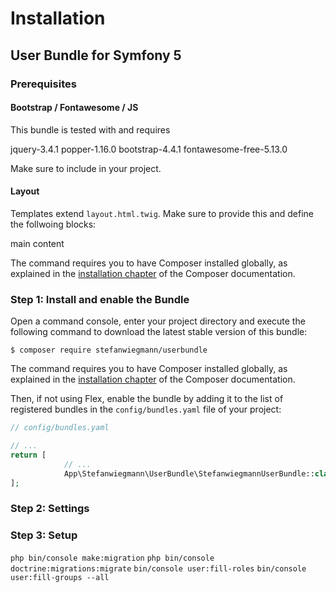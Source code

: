 Installation
============

User Bundle for Symfony 5
----------------------------------

### Prerequisites

#### Bootstrap / Fontawesome / JS

This bundle is tested with and requires

jquery-3.4.1
popper-1.16.0
bootstrap-4.4.1
fontawesome-free-5.13.0

Make sure to include in your project.

#### Layout

Templates extend `layout.html.twig`. Make sure to provide this and define the follwoing blocks:

main
content

The command requires you to have Composer installed globally, as explained
in the [installation chapter](https://getcomposer.org/doc/00-intro.md)
of the Composer documentation.

### Step 1: Install and enable the Bundle

Open a command console, enter your project directory and execute the
following command to download the latest stable version of this bundle:

```console
$ composer require stefanwiegmann/userbundle
```
The command requires you to have Composer installed globally, as explained
in the [installation chapter](https://getcomposer.org/doc/00-intro.md)
of the Composer documentation.

Then, if not using Flex, enable the bundle by adding it to the list of registered bundles
in the `config/bundles.yaml` file of your project:

```php
// config/bundles.yaml

// ...
return [
            // ...
            App\Stefanwiegmann\UserBundle\StefanwiegmannUserBundle::class => ['all' => true],
];
```

### Step 2: Settings

### Step 3: Setup
`php bin/console make:migration`
`php bin/console doctrine:migrations:migrate`
`bin/console user:fill-roles`
`bin/console user:fill-groups --all`
